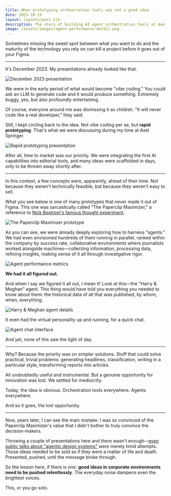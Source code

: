 ```yaml
---
title: When prototyping orchestration tools was not a good idea
date: 2025-10-19
layout: layouts/post.njk
description: The story of building AI agent orchestration tools at Axel Springer in 2023, before the market was ready. A lesson in timing, technology maturity, and the importance of relentlessly pushing good ideas in corporate environments.
image: /assets/images/agent-performance-detail.png
---
```

Sometimes missing the sweet spot between what you want to do and the maturity of the technology you rely on can kill a project before it goes out of your Figma.

---

It's December 2023. My presentations already looked like that.

![December 2023 presentation](/assets/images/dec-2023-presentation.png)

We were in the early period of what would become "vibe coding." You could ask an LLM to generate code and it would produce something. Extremely buggy, yes, but also profoundly entertaining.

Of course, everyone around me was dismissing it as childish. "It will never code like a real developer," they said.

Still, I kept circling back to the idea. Not vibe coding per se, but **rapid prototyping**. That's what we were discussing during my time at Axel Springer.

![Rapid prototyping presentation](/assets/images/rapid-prototyping-slide.png)

After all, time to market was our priority. We were integrating the first AI capabilities into editorial tools, and many ideas were scaffolded in days, only to be thrown away shortly after.

---

In this context, a few concepts were, apparently, ahead of their time. Not because they weren't technically feasible, but because they weren't easy to sell.

What you see below is one of many prototypes that never made it out of Figma. This one was sarcastically called "The Paperclip Maximizer," a reference to [Nick Bostrom's famous thought experiment](https://www.lesswrong.com/w/squiggle-maximizer-formerly-paperclip-maximizer#Similar_thought_experiments).

![The Paperclip Maximizer prototype](/assets/images/paperclip-maximizer-dashboard.png)

As you can see, we were already deeply exploring how to harness "agents." We had even envisioned hundreds of them running in parallel, ranked within the company by success rate, collaborative environments where journalists worked alongside machines—collecting information, processing data, refining insights, making sense of it all through investigative rigor.

![Agent performance metrics](/assets/images/agent-performance-detail.png)

**We had it all figured out.**

And when I say we figured it all out, I mean it! Look at this—the "Harry & Meghan" agent. This thing would have told you everything you needed to know about them: the historical data of all that was published, by whom, when, everything.

![Harry & Meghan agent details](/assets/images/harry-megan-agent.png)

It even had the virtual personality up and running, for a quick chat.

![Agent chat interface](/assets/images/agent-chat-interface.png)

And yet, none of this saw the light of day.

---

Why? Because the priority was on simpler solutions. Stuff that could solve practical, trivial problems: generating headlines, classification, writing in a particular style, transforming reports into articles.

All undoubtedly useful and instrumental. But a genuine opportunity for innovation was lost. We settled for mediocrity.

Today, the idea is obvious. Orchestration tools everywhere. Agents everywhere.

And so it goes, the lost opportunity.

---

Now, years later, I can see the main mistake. I was so convinced of the Paperclip Maximizer's value that I didn't bother to truly convince the decision-makers.

Throwing a couple of presentations here and there wasn't enough—[even public talks about "agentic design systems"](https://www.linkedin.com/posts/giuseppeminnella_mediaandtechcon-ai-design-activity-7083819276637229056-OQtl) were merely timid attempts. Those ideas needed to be sold as if they were a matter of life and death. Presented, pushed, until the message broke through.

So the lesson here, if there is one: **good ideas in corporate environments need to be pushed relentlessly**. The everyday noise dampens even the brightest voices.

This, or you go solo.
